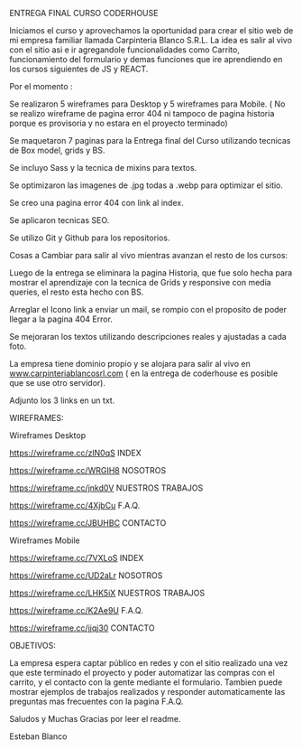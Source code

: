ENTREGA FINAL CURSO CODERHOUSE

Iniciamos el curso y aprovechamos la oportunidad para crear el sitio web de mi empresa familiar llamada Carpinteria Blanco S.R.L.
La idea es salir al vivo con el sitio asi e ir agregandole funcionalidades como Carrito, funcionamiento del formulario y demas funciones que ire aprendiendo en los cursos siguientes de JS y REACT.

Por el momento :

Se realizaron 5 wireframes para Desktop y 5 wireframes para Mobile. ( No se realizo wireframe de pagina error 404 ni tampoco de pagina historia porque es provisoria y no estara en el proyecto terminado)

Se maquetaron 7 paginas para la Entrega final del Curso utilizando tecnicas de Box model, grids y BS.

Se incluyo Sass y la tecnica de mixins para textos.

Se optimizaron las imagenes de .jpg todas a .webp para optimizar el sitio.

Se creo una pagina error 404 con link al index.

Se aplicaron tecnicas SEO.

Se utilizo Git y Github para los repositorios.



Cosas a Cambiar para salir al vivo mientras avanzan el resto de los cursos:

Luego de la entrega se eliminara la pagina Historia, que fue solo hecha para mostrar el aprendizaje con la tecnica de Grids y responsive con media queries, el resto esta hecho con BS.

Arreglar el Icono link a enviar un mail, se rompio con el proposito de poder llegar a la pagina 404 Error.

Se mejoraran los textos utilizando descripciones reales y ajustadas a cada foto.

La empresa tiene dominio propio y se alojara para salir al vivo en www.carpinteriablancosrl.com ( en la entrega de coderhouse es posible que se use otro servidor).

Adjunto los 3 links en un txt.


WIREFRAMES:

Wireframes Desktop


https://wireframe.cc/zlN0qS     INDEX

https://wireframe.cc/WRGIH8     NOSOTROS

https://wireframe.cc/jnkd0V     NUESTROS TRABAJOS

https://wireframe.cc/4XjbCu     F.A.Q.

https://wireframe.cc/JBUHBC     CONTACTO


Wireframes Mobile

https://wireframe.cc/7VXLoS     INDEX

https://wireframe.cc/UD2aLr     NOSOTROS

https://wireframe.cc/LHK5iX     NUESTROS TRABAJOS

https://wireframe.cc/K2Ae9U     F.A.Q.

https://wireframe.cc/jjqj30     CONTACTO

OBJETIVOS:

La empresa espera captar público en redes y con el sitio realizado una vez que este terminado el proyecto y poder automatizar las compras con el carrito, y el contacto con la gente mediante el formulario.
Tambien puede mostrar ejemplos de trabajos realizados y responder automaticamente las preguntas mas frecuentes con la pagina F.A.Q.

Saludos y Muchas Gracias por leer el readme.

Esteban Blanco 




